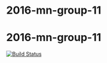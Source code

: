 ﻿# 2016-mn-group-11
# 2016-mn-group-11
[![Build Status](https://travis-ci.com/dds-utn/2016-mn-group-11.svg?token=cWpf9WUfGmMFLpwEbVnU&branch=development)](https://travis-ci.com/dds-utn/2016-mn-group-11)
